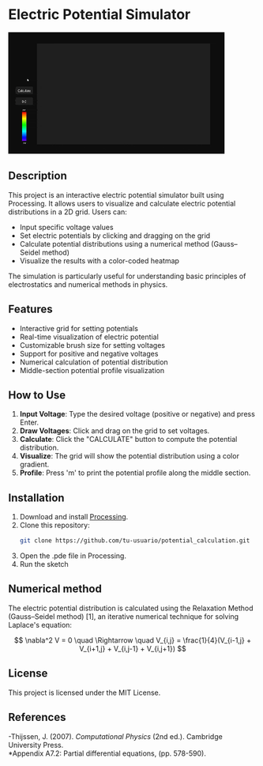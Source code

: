 # Electric Potential Simulator

![Demo of the electric potential simulator](Example.gif)

## Description
This project is an interactive electric potential simulator built using Processing. It allows users to visualize and calculate electric potential distributions in a 2D grid. Users can:

- Input specific voltage values
- Set electric potentials by clicking and dragging on the grid
- Calculate potential distributions using a numerical method (Gauss–Seidel method)
- Visualize the results with a color-coded heatmap

The simulation is particularly useful for understanding basic principles of electrostatics and numerical methods in physics.

## Features
- Interactive grid for setting potentials
- Real-time visualization of electric potential
- Customizable brush size for setting voltages
- Support for positive and negative voltages
- Numerical calculation of potential distribution
- Middle-section potential profile visualization

## How to Use
1. **Input Voltage**: Type the desired voltage (positive or negative) and press Enter.
2. **Draw Voltages**: Click and drag on the grid to set voltages.
3. **Calculate**: Click the "CALCULATE" button to compute the potential distribution.
4. **Visualize**: The grid will show the potential distribution using a color gradient.
5. **Profile**: Press 'm' to print the potential profile along the middle section.

## Installation
1. Download and install [Processing](https://processing.org/download/).
2. Clone this repository:
   ```bash
   git clone https://github.com/tu-usuario/potential_calculation.git
3. Open the .pde file in Processing.
4. Run the sketch

## Numerical method
The electric potential distribution is calculated using the Relaxation Method (Gauss–Seidel method) [1], an iterative numerical technique for solving Laplace's equation:

$$
\nabla^2 V = 0 \quad \Rightarrow \quad V_{i,j} = \frac{1}{4}(V_{i-1,j} + V_{i+1,j} + V_{i,j-1} + V_{i,j+1})
$$

## License
This project is licensed under the MIT License.

## References
-Thijssen, J. (2007). *Computational Physics* (2nd ed.). Cambridge University Press.  
 *Appendix A7.2: Partial differential equations, (pp. 578-590).
